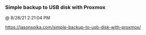 ﻿

### Simple backup to USB disk with Proxmox
@ 8/28/21 2:21:04 PM

https://jasonsojka.com/simple-backup-to-usb-disk-with-proxmox/

